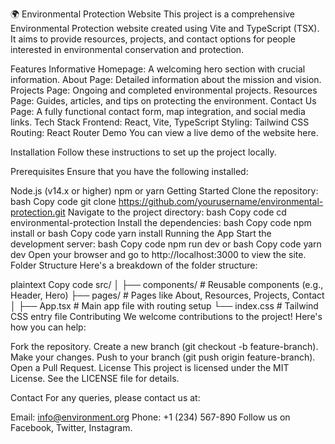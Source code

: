 🌍 Environmental Protection Website
This project is a comprehensive Environmental Protection website created using Vite and TypeScript (TSX). It aims to provide resources, projects, and contact options for people interested in environmental conservation and protection.

<!-- Update with actual image -->

Features
Informative Homepage: A welcoming hero section with crucial information.
About Page: Detailed information about the mission and vision.
Projects Page: Ongoing and completed environmental projects.
Resources Page: Guides, articles, and tips on protecting the environment.
Contact Us Page: A fully functional contact form, map integration, and social media links.
Tech Stack
Frontend: React, Vite, TypeScript
Styling: Tailwind CSS
Routing: React Router
Demo
You can view a live demo of the website here.

Installation
Follow these instructions to set up the project locally.

Prerequisites
Ensure that you have the following installed:

Node.js (v14.x or higher)
npm or yarn
Getting Started
Clone the repository:
bash
Copy code
git clone https://github.com/yourusername/environmental-protection.git
Navigate to the project directory:
bash
Copy code
cd environmental-protection
Install the dependencies:
bash
Copy code
npm install
or
bash
Copy code
yarn install
Running the App
Start the development server:
bash
Copy code
npm run dev
or
bash
Copy code
yarn dev
Open your browser and go to http://localhost:3000 to view the site.
Folder Structure
Here's a breakdown of the folder structure:

plaintext
Copy code
src/
│
├── components/          # Reusable components (e.g., Header, Hero)
├── pages/               # Pages like About, Resources, Projects, Contact
│
├── App.tsx              # Main app file with routing setup
└── index.css            # Tailwind CSS entry file
Contributing
We welcome contributions to the project! Here's how you can help:

Fork the repository.
Create a new branch (git checkout -b feature-branch).
Make your changes.
Push to your branch (git push origin feature-branch).
Open a Pull Request.
License
This project is licensed under the MIT License. See the LICENSE file for details.

Contact
For any queries, please contact us at:

Email: info@environment.org
Phone: +1 (234) 567-890
Follow us on Facebook, Twitter, Instagram.
